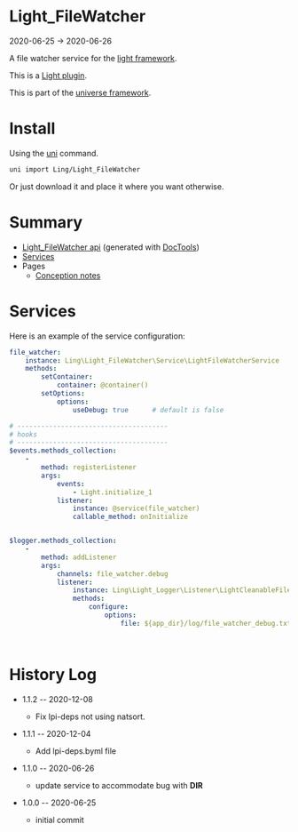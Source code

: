 Light_FileWatcher
===========
2020-06-25 -> 2020-06-26



A file watcher service for the [light framework](https://github.com/lingtalfi/Light).


This is a [Light plugin](https://github.com/lingtalfi/Light/blob/master/doc/pages/plugin.md).

This is part of the [universe framework](https://github.com/karayabin/universe-snapshot).


Install
==========
Using the [uni](https://github.com/lingtalfi/universe-naive-importer) command.
```bash
uni import Ling/Light_FileWatcher
```

Or just download it and place it where you want otherwise.






Summary
===========
- [Light_FileWatcher api](https://github.com/lingtalfi/Light_FileWatcher/blob/master/doc/api/Ling/Light_FileWatcher.md) (generated with [DocTools](https://github.com/lingtalfi/DocTools))
- [Services](#services)
- Pages
    - [Conception notes](https://github.com/lingtalfi/Light_FileWatcher/blob/master/doc/pages/conception-notes.md)






Services
=========


Here is an example of the service configuration:

```yaml
file_watcher:
    instance: Ling\Light_FileWatcher\Service\LightFileWatcherService
    methods:
        setContainer:
            container: @container()
        setOptions:
            options:
                useDebug: true      # default is false

# --------------------------------------
# hooks
# --------------------------------------
$events.methods_collection:
    -
        method: registerListener
        args:
            events:
                - Light.initialize_1
            listener:
                instance: @service(file_watcher)
                callable_method: onInitialize


$logger.methods_collection:
    -
        method: addListener
        args:
            channels: file_watcher.debug
            listener:
                instance: Ling\Light_Logger\Listener\LightCleanableFileLoggerListener
                methods:
                    configure:
                        options:
                            file: ${app_dir}/log/file_watcher_debug.txt




```



History Log
=============

- 1.1.2 -- 2020-12-08

    - Fix lpi-deps not using natsort.

- 1.1.1 -- 2020-12-04

    - Add lpi-deps.byml file

- 1.1.0 -- 2020-06-26

    - update service to accommodate bug with __DIR__
    
- 1.0.0 -- 2020-06-25

    - initial commit